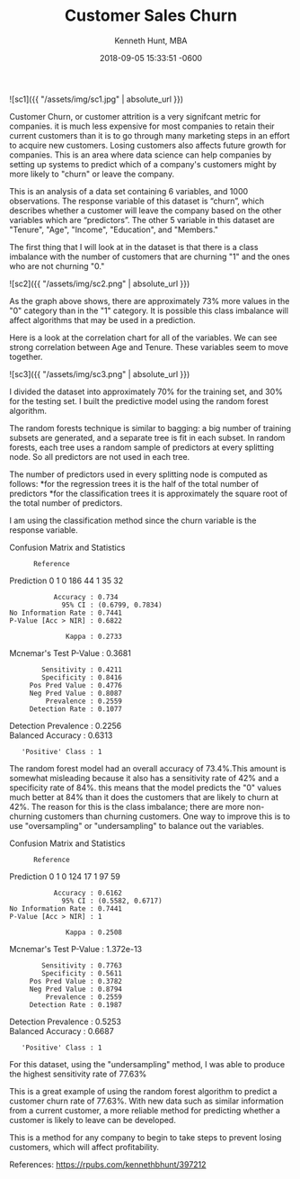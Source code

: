 ﻿---
layout: post
title:  "Customer Sales Churn"
date:   2018-09-05 15:33:51 -0600
author: "Kenneth Hunt, MBA"
image: me3.JPG
---

![sc1]({{ "/assets/img/sc1.jpg" | absolute_url }})

Customer Churn, or customer attrition is a very signifcant metric for companies. it is much less expensive 
for most companies to retain their current customers than it is to go through many marketing steps in an effort to 
acquire new customers. Losing customers also affects future growth for companies. This is an area  where data science can help companies by setting up systems to predict which of a company's customers might by more likely to "churn" or leave the company. 

This is an analysis of a data set containing 6 variables, and 1000 observations. The response variable of this dataset
is “churn”, which describes whether a customer will leave the company based on the other variables which are “predictors”.
The other 5 variable in this dataset are "Tenure", "Age", "Income", "Education", and "Members."

The first thing that I will look at in the dataset is that there is a class imbalance with the number of customers that are
churning "1" and the ones who are not churning "0."

![sc2]({{ "/assets/img/sc2.png" | absolute_url }})


As the graph above shows, there are approximately 73% more values in the "0" category than in the "1" category. It is possible this class imbalance will affect algorithms that may be used in a prediction. 

Here is a look at the correlation chart for all of the variables. We can see strong correlation between Age and Tenure. These variables seem to move together. 

![sc3]({{ "/assets/img/sc3.png" | absolute_url }})

I divided the dataset into approximately 70% for the training set, and 30% for the testing set. I built the predictive model using the random forest algorithm. 

The random forests technique is similar to bagging: a big number of training subsets are generated, and a separate tree is fit in each subset. In random forests, each tree uses a random sample of predictors at every splitting node. So all predictors are not used in each tree.

The number of predictors used in every splitting node is computed as follows:
*for the regression trees it is the half of the total number of predictors
*for the classification trees it is approximately the square root of the total number of predictors.

I am using the classification method since the churn variable is the response variable. 

Confusion Matrix and Statistics

          Reference
Prediction   0   1
         0 186  44
         1  35  32
                                          
               Accuracy : 0.734           
                 95% CI : (0.6799, 0.7834)
    No Information Rate : 0.7441          
    P-Value [Acc > NIR] : 0.6822          
                                          
                  Kappa : 0.2733          
 Mcnemar's Test P-Value : 0.3681          
                                          
            Sensitivity : 0.4211          
            Specificity : 0.8416          
         Pos Pred Value : 0.4776          
         Neg Pred Value : 0.8087          
             Prevalence : 0.2559          
         Detection Rate : 0.1077          
   Detection Prevalence : 0.2256          
      Balanced Accuracy : 0.6313          
                                          
       'Positive' Class : 1   


The random forest model had an overall accuracy of 73.4%.This amount is somewhat misleading because it also has a sensitivity rate of 42% and a specificity rate of 84%. this means that the model predicts the "0" values much better at 84% than it does the customers that are likely to churn at 42%. The reason for this is the class imbalance; there are more non-churning customers than churning customers. One way to improve this is to use "oversampling" or "undersampling" to balance out the variables. 

Confusion Matrix and Statistics

          Reference
Prediction   0   1
         0 124  17
         1  97  59
                                          
               Accuracy : 0.6162          
                 95% CI : (0.5582, 0.6717)
    No Information Rate : 0.7441          
    P-Value [Acc > NIR] : 1               
                                          
                  Kappa : 0.2508          
 Mcnemar's Test P-Value : 1.372e-13       
                                          
            Sensitivity : 0.7763          
            Specificity : 0.5611          
         Pos Pred Value : 0.3782          
         Neg Pred Value : 0.8794          
             Prevalence : 0.2559          
         Detection Rate : 0.1987          
   Detection Prevalence : 0.5253          
      Balanced Accuracy : 0.6687          
                                          
       'Positive' Class : 1

For this dataset, using the "undersampling" method, I was able to produce the highest sensitivity rate of 77.63% 

This is a great example of using the random forest algorithm to predict a customer churn rate of 77.63%. With new data such as similar information from a current customer, a more reliable method for predicting whether a customer is likely to leave can be developed. 

This is a method for any company to begin to take steps to prevent losing customers, which will affect profitability. 















<!-- Global site tag (gtag.js) - Google Analytics -->
<script async src="https://www.googletagmanager.com/gtag/js?id=UA-125151167-1"></script>
<script>
  window.dataLayer = window.dataLayer || [];
  function gtag(){dataLayer.push(arguments);}
  gtag('js', new Date());

  gtag('config', 'UA-125151167-1');
</script>











References:
https://rpubs.com/kennethbhunt/397212





 






